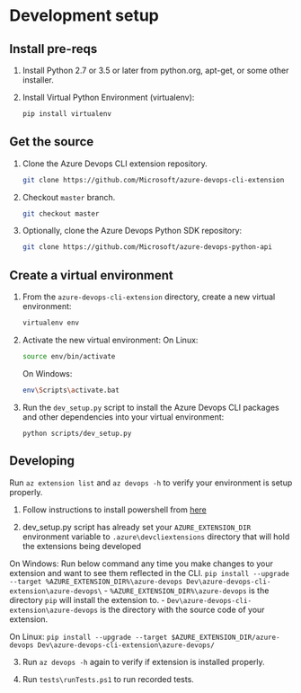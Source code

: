 # Development setup

## Install pre-reqs

1. Install Python 2.7 or 3.5 or later from python.org, apt-get, or some other installer.

2. Install Virtual Python Environment (virtualenv):
   ```bash
   pip install virtualenv
   ```

## Get the source

1. Clone the Azure Devops CLI extension repository. 
   ```bash
   git clone https://github.com/Microsoft/azure-devops-cli-extension
   ```
   
2. Checkout `master` branch.
   ```bash
   git checkout master
   ```

3. Optionally, clone the Azure Devops Python SDK repository:
   ```bash
   git clone https://github.com/Microsoft/azure-devops-python-api
   ```

## Create a virtual environment

1. From the `azure-devops-cli-extension` directory, create a new virtual environment:
   ```bash
   virtualenv env
   ```

2. Activate the new virtual environment:
   On Linux:
   ```bash
   source env/bin/activate
   ```
   On Windows:
   ```bash
   env\Scripts\activate.bat
   ```

3. Run the `dev_setup.py` script to install the Azure Devops CLI packages and other dependencies into your virtual environment:
   ```
   python scripts/dev_setup.py
   ```

## Developing

Run `az extension list` and `az devops -h` to verify your environment is setup properly.

1. Follow instructions to install powershell from [here](https://docs.microsoft.com/en-us/powershell/scripting/install/installing-powershell-core-on-linux?view=powershell-6)

2. dev_setup.py script has already set your `AZURE_EXTENSION_DIR` environment variable to `.azure\devcliextensions` directory that will hold the extensions being developed

On Windows:
    Run below command any time you make changes to your extension and want to see them reflected in the CLI.
    ```
    pip install --upgrade --target %AZURE_EXTENSION_DIR%\azure-devops Dev\azure-devops-cli-extension\azure-devops\
    ```
    - `%AZURE_EXTENSION_DIR%\azure-devops` is the directory `pip` will install the extension to.
    - `Dev\azure-devops-cli-extension\azure-devops` is the directory with the source code of your extension.

On Linux:
    ```
    pip install --upgrade --target $AZURE_EXTENSION_DIR/azure-devops Dev\azure-devops-cli-extension\azure-devops/
    ```

3. Run `az devops -h` again to verify if extension is installed properly.

4. Run `tests\runTests.ps1` to run recorded tests.
